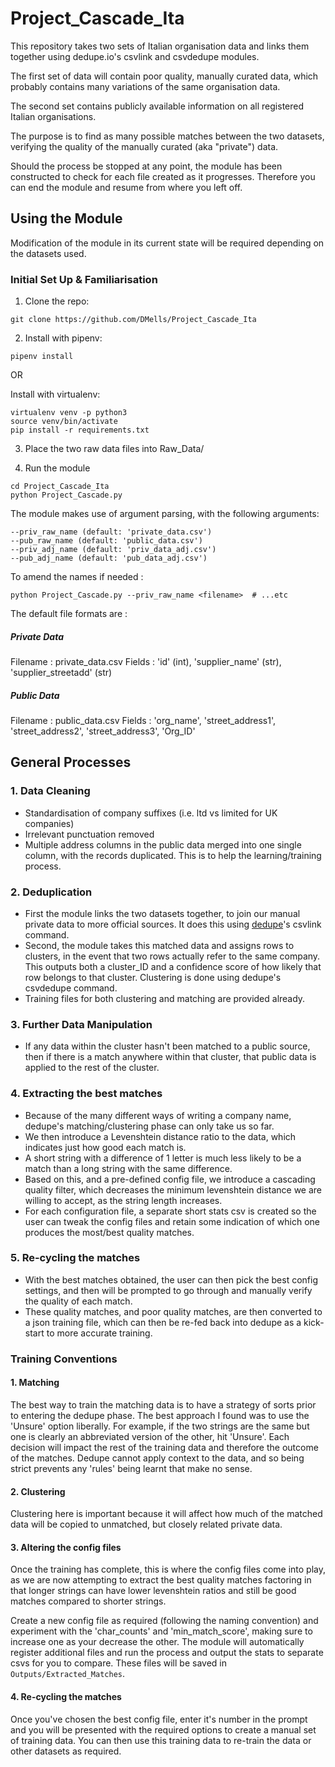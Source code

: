# Project_Cascade_Ita

This repository takes two sets of Italian organisation data and links them together using dedupe.io's csvlink and csvdedupe modules.

The first set of data will contain poor quality, manually curated data, which probably contains many variations of the same organisation data.

The second set contains publicly available information on all registered Italian organisations. 

The purpose is to find as many possible matches between the two datasets, verifying the quality of the manually curated (aka "private") data.

Should the process be stopped at any point, the module has been constructed to check for each file created as it progresses. Therefore you can end the module and resume from where you left off.

## Using the Module
Modification of the module in its current state will be required depending on the datasets used.

### Initial Set Up & Familiarisation

1. Clone the repo:
```
git clone https://github.com/DMells/Project_Cascade_Ita
```

2. Install with pipenv:
```
pipenv install
```

OR 

Install with virtualenv:

```
virtualenv venv -p python3
source venv/bin/activate
pip install -r requirements.txt
```

3. Place the two raw data files into Raw_Data/

4. Run the module
```
cd Project_Cascade_Ita
python Project_Cascade.py
```

The module makes use of argument parsing, with the following arguments:
```
--priv_raw_name (default: 'private_data.csv')
--pub_raw_name (default: 'public_data.csv')
--priv_adj_name (default: 'priv_data_adj.csv')
--pub_adj_name (default: 'pub_data_adj.csv')
```
To amend the names if needed :
```
python Project_Cascade.py --priv_raw_name <filename>  # ...etc
```

The default file formats are :

##### Private Data
Filename : private_data.csv
Fields : 'id' (int), 'supplier_name' (str), 'supplier_streetadd' (str)

##### Public Data
Filename : public_data.csv
Fields : 'org_name', 'street_address1', 'street_address2', 'street_address3', 'Org_ID'

## General Processes

### 1.  Data Cleaning
- Standardisation of company suffixes (i.e. ltd vs limited for UK companies)
- Irrelevant punctuation removed
- Multiple address columns in the public data merged into one single column, with the records duplicated. This is to help the learning/training process.

### 2. Deduplication
- First the module links the two datasets together, to join our manual private data to more official sources. It does this using [dedupe](https://github.com/dedupeio/csvdedupe)'s csvlink command.
- Second, the module takes this matched data and assigns rows to clusters, in the event that two rows actually refer to the same company. This outputs both a cluster_ID and a confidence score of how likely that row belongs to that cluster. Clustering is done using dedupe's csvdedupe command.
- Training files for both clustering and matching are provided already.

### 3. Further Data Manipulation
- If any data within the cluster hasn't been matched to a public source, then if there is a match anywhere within that cluster, that public data is applied to the rest of the cluster.

### 4. Extracting the best matches
- Because of the many different ways of writing a company name, dedupe's matching/clustering phase can only take us so far.
- We then introduce a Levenshtein distance ratio to the data, which indicates just how good each match is.
- A short string with a difference of 1 letter is much less likely to be a match than a long string with the same difference.
- Based on this, and a pre-defined config file, we introduce a cascading quality filter, which decreases the minimum levenshtein distance we are willing to accept, as the string length increases.
- For each configuration file, a separate short stats csv is created so the user can tweak the config files and retain some indication of which one produces the most/best quality matches.

### 5. Re-cycling the matches
- With the best matches obtained, the user can then pick the best config settings, and then will be prompted to go through and manually verify the quality of each match. 
- These quality matches, and poor quality matches, are then converted to a json training file, which can then be re-fed back into dedupe as a kick-start to more accurate training.

### Training Conventions
#### 1. Matching
The best way to train the matching data is to have a strategy of sorts prior to entering the dedupe phase. The best approach I found was to use the 'Unsure' option liberally. For example, if the two strings are the same but one is clearly an abbreviated version of the other, hit 'Unsure'. Each decision will impact the rest of the training data and therefore the outcome of the matches. Dedupe cannot apply context to the data, and so being strict prevents any 'rules' being learnt that make no sense.

#### 2. Clustering
Clustering here is important because it will affect how much of the matched data will be copied to unmatched, but closely related private data. 

#### 3. Altering the config files
Once the training has complete, this is where the config files come into play, as we are now attempting to extract the best quality matches factoring in that longer strings can have lower levenshtein ratios and still be good matches compared to shorter strings.

Create a new config file as required (following the naming convention) and experiment with the 'char_counts' and 'min_match_score', making sure to increase one as your decrease the other. The module will automatically register additional files and run the process and output the stats to separate csvs for you to compare. These files will be saved in `Outputs/Extracted_Matches`.

#### 4. Re-cycling the matches
Once you've chosen the best config file, enter it's number in the prompt and you will be presented with the required options to create a manual set of training data. You can then use this training data to re-train the data or other datasets as required.







